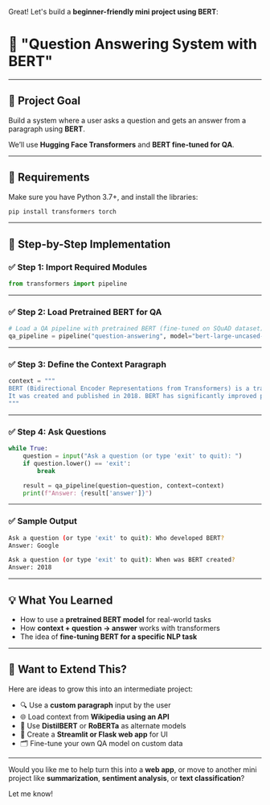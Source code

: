 Great! Let's build a **beginner-friendly mini project using BERT**:

# 📝 **"Question Answering System with BERT"**

---

## 🚀 Project Goal

Build a system where a user asks a question and gets an answer from a paragraph using **BERT**.

We’ll use **Hugging Face Transformers** and **BERT fine-tuned for QA**.

---

## 🧰 Requirements

Make sure you have Python 3.7+, and install the libraries:

```bash
pip install transformers torch
```

---

## 🧱 Step-by-Step Implementation

### ✅ Step 1: Import Required Modules

```python
from transformers import pipeline
```

---

### ✅ Step 2: Load Pretrained BERT for QA

```python
# Load a QA pipeline with pretrained BERT (fine-tuned on SQuAD dataset)
qa_pipeline = pipeline("question-answering", model="bert-large-uncased-whole-word-masking-finetuned-squad")
```

---

### ✅ Step 3: Define the Context Paragraph

```python
context = """
BERT (Bidirectional Encoder Representations from Transformers) is a transformer-based machine learning technique for natural language processing (NLP) pre-training developed by Google.
It was created and published in 2018. BERT has significantly improved performance on many NLP tasks such as question answering and language inference.
"""
```

---

### ✅ Step 4: Ask Questions

```python
while True:
    question = input("Ask a question (or type 'exit' to quit): ")
    if question.lower() == 'exit':
        break

    result = qa_pipeline(question=question, context=context)
    print(f"Answer: {result['answer']}")
```

---

### ✅ Sample Output

```bash
Ask a question (or type 'exit' to quit): Who developed BERT?
Answer: Google

Ask a question (or type 'exit' to quit): When was BERT created?
Answer: 2018
```

---

## 💡 What You Learned

* How to use a **pretrained BERT model** for real-world tasks
* How **context + question → answer** works with transformers
* The idea of **fine-tuning BERT for a specific NLP task**

---

## 🧠 Want to Extend This?

Here are ideas to grow this into an intermediate project:

* 🔍 Use a **custom paragraph** input by the user
* 🌐 Load context from **Wikipedia using an API**
* 🧠 Use **DistilBERT** or **RoBERTa** as alternate models
* 📱 Create a **Streamlit or Flask web app** for UI
* 🗂️ Fine-tune your own QA model on custom data

---

Would you like me to help turn this into a **web app**, or move to another mini project like **summarization**, **sentiment analysis**, or **text classification**?

Let me know!

